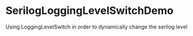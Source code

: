 # SerilogLoggingLevelSwitchDemo
Using LoggingLevelSwitch in order to dynamically change the serilog level
